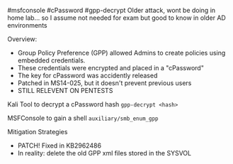 #msfconsole #cPassword #gpp-decrypt
Older attack, wont be doing in home lab... so I assume not needed for exam but good to know in older AD environments

Overview:
- Group Policy Preference (GPP) allowed Admins to create policies using embedded credentials.
- These credentials were encrypted and placed in a "cPassword"
- The key for cPassword was accidently released
- Patched in MS14-025, but it doesn't prevent previous users
- STILL RELEVENT ON PENTESTS

Kali Tool to decrypt a cPassword hash
`gpp-decrypt <hash>`

MSFConsole to gain a shell
`auxiliary/smb_enum_gpp`


Mitigation Strategies
- PATCH! Fixed in KB2962486
- In reality: delete the old GPP xml files stored in the SYSVOL
